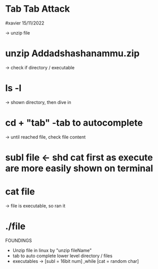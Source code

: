 # Tab Tab Attack

#xavier 15/11/2022

-> unzip file
# unzip Addadshashanammu.zip

-> check if directory / executable
# ls -l

-> shown directory, then dive in
# cd + "tab" -tab to autocomplete

-> until reached file, check file content
# subl file <- shd cat first as execute are more easily shown on terminal

# cat file

-> file is executable, so ran it
# ./file

FOUNDINGS
- Unzip file in linux by "unzip fileName"
- tab to auto complete lower level directory / files
- executables -> [subl = 16bit num] ,while [cat = random char]
